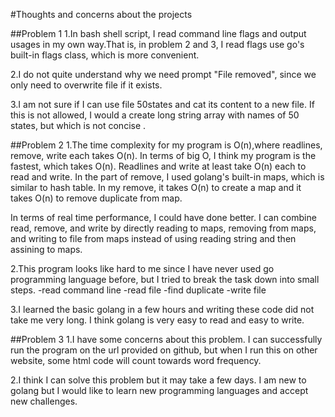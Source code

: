 #Thoughts and concerns about the projects

##Problem 1
1.In bash shell script, I read command line flags and output usages in my own way.That is, in problem 2 and 3, I read flags use go's built-in flags class, which is more convenient.

2.I do not quite understand why we need prompt "File removed", since we only need to overwrite file if it exists.

3.I am not sure if I can use file 50states and cat its content to a new file. If this is not allowed, I would a create long string array with names of 50 states, but which is not concise .

##Problem 2
1.The time complexity for my program is O(n),where readlines, remove, write each takes O(n). In terms of big O, I think my program is the fastest, which takes O(n). Readlines and write at least take O(n) each to read and write. In the part of remove, I used golang's built-in maps, which is similar to hash table. In my remove, it takes O(n) to create a map and it takes O(n) to remove duplicate from map. 

In terms of real time performance, I could have done better. I can combine read, remove, and write by directly reading to maps, removing from maps, and writing to file from maps instead of using reading string and then assining to maps.
 
2.This program looks like hard to me since I have never used go programming language before, but I tried to break the task down into small steps.
-read command line
-read file
-find duplicate
-write file

3.I learned the basic golang in a few hours and writing these code did not take me  very long. I think golang is very easy to read and easy to write.

##Problem 3
1.I have some concerns about this problem. I can successfully run the program on the url provided on github, but when I run this on other website, some html code will count towards word frequency.

2.I think I can solve this problem but it may take a few days. I am new to golang but I would like to learn new programming languages and accept new challenges.
